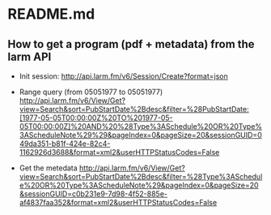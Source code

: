 README.md
=========

How to get a program (pdf + metadata) from the larm API
--------------------------------------------------------

* Init session:
	http://api.larm.fm/v6/Session/Create?format=json

* Range query (from 05051977 to 05051977)
	http://api.larm.fm/v6/View/Get?view=Search&sort=PubStartDate%2Bdesc&filter=%28PubStartDate:[1977-05-05T00:00:00Z%20TO%201977-05-05T00:00:00Z]%20AND%20%28Type%3ASchedule%20OR%20Type%3AScheduleNote%29%29&pageIndex=0&pageSize=20&sessionGUID=049da351-b81f-424e-82c4-1162926d3688&format=xml2&userHTTPStatusCodes=False


* Get the metedata 
	http://api.larm.fm/v6/View/Get?view=Search&sort=PubStartDate%2Bdesc&filter=%28Type%3ASchedule%20OR%20Type%3AScheduleNote%29&pageIndex=0&pageSize=20&sessionGUID=c0b231e9-7d98-4f52-885e-af4837faa352&format=xml2&userHTTPStatusCodes=False

